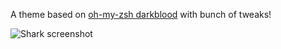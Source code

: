 A theme based on [oh-my-zsh darkblood](https://github.com/robbyrussell/oh-my-zsh/wiki/themes) with bunch of tweaks!

![Shark screenshot](https://dl.dropboxusercontent.com/u/25017694/Blog-photos/shark_screenshot.png)
